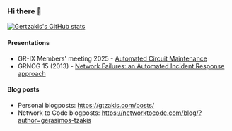 ### Hi there 👋

[![Gertzakis's GitHub stats](https://github-readme-stats.vercel.app/api?username=gertzakis&count_private=true&show_icons=true&include_all_commits=true&theme=transparent&hide=stars)](https://github.com/anuraghazra/github-readme-stats)

<!-- [![My Github Stats](https://github-readme-stats.vercel.app/api/pin/?username=gertzakis&count_private=true&show_icons=true&include_all_commits=true)](https://github.com/anuraghazra/github-readme-stats) -->
<!--
**gertzakis/gertzakis** is a ✨ _special_ ✨ repository because its `README.md` (this file) appears on your GitHub profile.

Here are some ideas to get you started:

- 🔭 I’m currently working on ...
- 🌱 I’m currently learning ...
- 👯 I’m looking to collaborate on ...
- 🤔 I’m looking for help with ...
- 💬 Ask me about ...
- 📫 How to reach me: ...
- 😄 Pronouns: ...
- ⚡ Fun fact: ...
-->

#### Presentations

- GR-IX Members' meeting 2025 - [Automated Circuit Maintenance](https://events.grnet.gr/event/160/timetable/)
- GRNOG 15 (2013) - [Network Failures: an Automated Incident Response approach](https://diavlos.grnet.gr/room/3152?eventid=15000&vod=12590_session)

#### Blog posts

- Personal blogposts: https://gtzakis.com/posts/
- Network to Code blogposts: https://networktocode.com/blog/?author=gerasimos-tzakis
